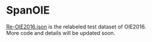 # SpanOIE
[Re-OIE2016.json](Re-OIE2016.json) is the relabeled test dataset of OIE2016. </br>
More code and details will be updated soon.
